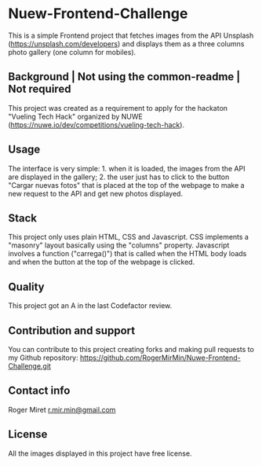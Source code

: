 # Nuew-Frontend-Challenge

This is a simple Frontend project that fetches images from the API Unsplash (https://unsplash.com/developers) and displays them as a three columns photo gallery (one column for mobiles).


## Background | Not using the common-readme | Not required

This project was created as a requirement to apply for the hackaton "Vueling Tech Hack" organized by NUWE (https://nuwe.io/dev/competitions/vueling-tech-hack).

## Usage
The interface is very simple: 1. when it is loaded, the images from the API are displayed in the gallery; 2. the user just has to click to the button "Cargar nuevas fotos" that is placed at the top of the webpage to make a new request to the API and get new photos displayed.

## Stack

This project only uses plain HTML, CSS and Javascript.
CSS implements a "masonry" layout basically using the "columns" property.
Javascript involves a function ("carrega()") that is called when the HTML body loads and when the button at the top of the webpage is clicked.

## Quality
This project got an A in the last Codefactor review.

## Contribution and support

You can contribute to this project creating forks and making pull requests to my Github repository: https://github.com/RogerMirMin/Nuwe-Frontend-Challenge.git

## Contact info

Roger Miret
r.mir.min@gmail.com

## License 
All the images displayed in this project have free license.